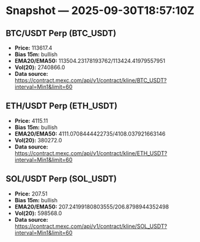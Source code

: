 # Snapshot — 2025-09-30T18:57:10Z

## BTC/USDT Perp (BTC_USDT)
- **Price:** 113617.4
- **Bias 15m:** bullish
- **EMA20/EMA50:** 113504.23178193762/113424.41979557951
- **Vol(20):** 2740866.0
- **Data source:** https://contract.mexc.com/api/v1/contract/kline/BTC_USDT?interval=Min1&limit=60

## ETH/USDT Perp (ETH_USDT)
- **Price:** 4115.11
- **Bias 15m:** bullish
- **EMA20/EMA50:** 4111.0708444422735/4108.037921663146
- **Vol(20):** 380272.0
- **Data source:** https://contract.mexc.com/api/v1/contract/kline/ETH_USDT?interval=Min1&limit=60

## SOL/USDT Perp (SOL_USDT)
- **Price:** 207.51
- **Bias 15m:** bullish
- **EMA20/EMA50:** 207.24199180803555/206.8798944352498
- **Vol(20):** 598568.0
- **Data source:** https://contract.mexc.com/api/v1/contract/kline/SOL_USDT?interval=Min1&limit=60
